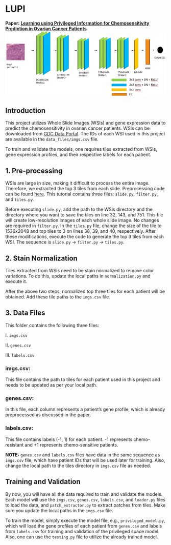 


# LUPI
**Paper: [Learning using Privileged Information for Chemosensitivity Prediction in Ovarian Cancer Patients](https://openaccess.thecvf.com/content_CVPRW_2020/html/w54/Yaar_Cross-Domain_Knowledge_Transfer_for_Prediction_of_Chemosensitivity_in_Ovarian_Cancer_CVPRW_2020_paper.html)**
![CNN Architecture](cnn_architecture.png)

## Introduction
This project utilizes Whole Slide Images (WSIs) and gene expression data to predict the chemosensitivity in ovarian cancer patients. WSIs can be downloaded from [GDC Data Portal]((https://portal.gdc.cancer.gov/repository?facetTab=files&filters=%7B%22op%22%3A%22and%22%2C%22content%22%3A%5B%7B%22op%22%3A%22in%22%2C%22content%22%3A%7B%22field%22%3A%22cases.project.program.name%22%2C%22value%22%3A%5B%22TCGA%22%5D%7D%7D%2C%7B%22op%22%3A%22in%22%2C%22content%22%3A%7B%22field%22%3A%22cases.project.project_id%22%2C%22value%22%3A%5B%22TCGA-OV%22%5D%7D%7D%2C%7B%22op%22%3A%22in%22%2C%22content%22%3A%7B%22field%22%3A%22files.data_type%22%2C%22value%22%3A%5B%22Slide%20Image%22%5D%7D%7D%2C%7B%22op%22%3A%22in%22%2C%22content%22%3A%7B%22field%22%3A%22files.experimental_strategy%22%2C%22value%22%3A%5B%22Tissue%20Slide%22%5D%7D%7D%5D%7D). ). 
The IDs of each WSI used in this project are available in the `data_files/imgs.csv` file.

To train and validate the models, one requires tiles extracted from WSIs, gene expression profiles, and their respective labels for each patient.

## 1. Pre-processing
WSIs are large in size, making it difficult to process the entire image. Therefore, we extracted the top 3 tiles from each slide. Preprocessing code can be found [here](https://github.com/deroneriksson/python-wsi-preprocessing). This tutorial contains three files: `slide.py`, `filter.py`, and `tiles.py`.

Before executing `slide.py`, add the path to the WSIs directory and the directory where you want to save the tiles on line 32, 143, and 751. This file will create low-resolution images of each whole slide image. No changes are required in `filter.py`. In the `tiles.py` file, change the size of the tile to 1536x2048 and top tiles to 3 on lines 38, 39, and 40, respectively. After these modifications, execute the code to generate the top 3 tiles from each WSI. The sequence is `slide.py` -> `filter.py` -> `tiles.py`.

## 2. Stain Normalization
Tiles extracted from WSIs need to be stain normalized to remove color variations. To do this, update the local paths in `normalization.py` and execute it.

After the above two steps, normalized top three tiles for each patient will be obtained. Add these tile paths to the `imgs.csv` file.

## 3. Data Files
This folder contains the following three files:

   I. `imgs.csv`
   
   II. `genes.csv`
   
   III. `labels.csv`

### imgs.csv:
This file contains the path to tiles for each patient used in this project and needs to be updated as per your local path.

### genes.csv:
In this file, each column represents a patient’s gene profile, which is already preprocessed as discussed in the paper.

### labels.csv:
This file contains labels (-1, 1) for each patient. -1 represents chemo-resistant and +1 represents chemo-sensitive patients.

**NOTE:** `genes.csv` and `labels.csv` files have data in the same sequence as `imgs.csv` file, which have patient IDs that will be used later for training. Also, change the local path to the tiles directory in `imgs.csv` file as needed.

## Training and Validation
By now, you will have all the data required to train and validate the models. Each model will use the `imgs.csv`, `genes.csv`, `labels.csv`, and `loader.py` files to load the data, and `patch_extractor.py` to extract patches from tiles. Make sure you update the local paths in the `imgs.csv` file.

To train the model, simply execute the model file, e.g., `privileged_model.py`, which will load the gene profiles of each patient from `genes.csv` and labels from `labels.csv` for training and validation of the privileged space model. Also, one can use the `testing.py` file to utilize the already trained model.





